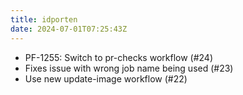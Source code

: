 ```yaml
---
title: idporten
date: 2024-07-01T07:25:43Z
---
```

- PF-1255: Switch to pr-checks workflow (#24)
- Fixes issue with wrong job name being used (#23)
- Use new update-image workflow (#22)

